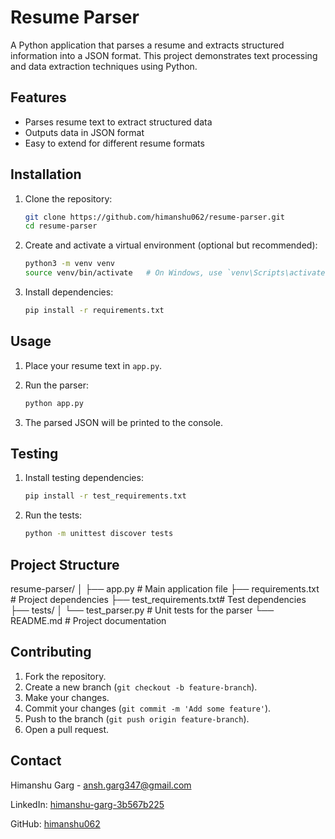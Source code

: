 # Resume Parser

A Python application that parses a resume and extracts structured information into a JSON format. This project demonstrates text processing and data extraction techniques using Python.

## Features

- Parses resume text to extract structured data
- Outputs data in JSON format
- Easy to extend for different resume formats

## Installation

1. Clone the repository:

    ```bash
    git clone https://github.com/himanshu062/resume-parser.git
    cd resume-parser
    ```

2. Create and activate a virtual environment (optional but recommended):

    ```bash
    python3 -m venv venv
    source venv/bin/activate   # On Windows, use `venv\Scripts\activate`
    ```

3. Install dependencies:

    ```bash
    pip install -r requirements.txt
    ```

## Usage

1. Place your resume text in `app.py`.

2. Run the parser:

    ```bash
    python app.py
    ```

3. The parsed JSON will be printed to the console.

## Testing

1. Install testing dependencies:

    ```bash
    pip install -r test_requirements.txt
    ```

2. Run the tests:

    ```bash
    python -m unittest discover tests
    ```

## Project Structure

resume-parser/
│
├── app.py # Main application file
├── requirements.txt # Project dependencies
├── test_requirements.txt# Test dependencies
├── tests/
│ └── test_parser.py # Unit tests for the parser
└── README.md # Project documentation

## Contributing

1. Fork the repository.
2. Create a new branch (`git checkout -b feature-branch`).
3. Make your changes.
4. Commit your changes (`git commit -m 'Add some feature'`).
5. Push to the branch (`git push origin feature-branch`).
6. Open a pull request.

## Contact

Himanshu Garg - [ansh.garg347@gmail.com](mailto:ansh.garg347@gmail.com)

LinkedIn: [himanshu-garg-3b567b225](https://linkedin.com/in/himanshu-garg-3b567b225)

GitHub: [himanshu062](https://github.com/himanshu062)
